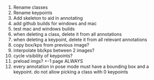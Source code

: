 1. Rename classes
2. Rename keypoints
3. Add skeleton to aid in annotating
4. add github builds for windows and mac
5. test mac and windows builds
6. when deleting a class, delete it from all annotations
7. when deleting a keypoint, delete it from all relevant annotations
9. copy box/kps from previous image?
10. interpolate bb/kps between 2 images? 
11. cycle visibility of keypoints?
12. preload imgs? +-1 page ALWAYS
13. every annotation in pose mode must have a bounding box and a keypoint. do not allow picking a class with 0 keypoints

